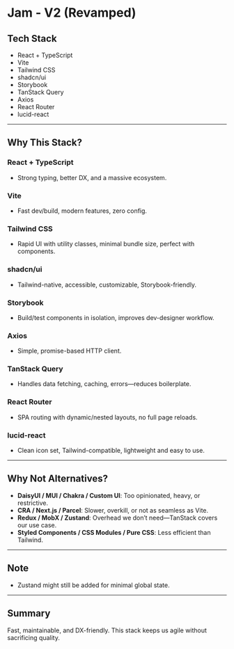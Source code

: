 # Jam - V2 (Revamped)

## Tech Stack

- React + TypeScript
- Vite
- Tailwind CSS
- shadcn/ui
- Storybook
- TanStack Query
- Axios
- React Router
- lucid-react

---

## Why This Stack?

### React + TypeScript

- Strong typing, better DX, and a massive ecosystem.

### Vite

- Fast dev/build, modern features, zero config.

### Tailwind CSS

- Rapid UI with utility classes, minimal bundle size, perfect with components.

### shadcn/ui

- Tailwind-native, accessible, customizable, Storybook-friendly.

### Storybook

- Build/test components in isolation, improves dev-designer workflow.

### Axios

- Simple, promise-based HTTP client.

### TanStack Query

- Handles data fetching, caching, errors—reduces boilerplate.

### React Router

- SPA routing with dynamic/nested layouts, no full page reloads.

### lucid-react

- Clean icon set, Tailwind-compatible, lightweight and easy to use.

---

## Why Not Alternatives?

- **DaisyUI / MUI / Chakra / Custom UI**: Too opinionated, heavy, or restrictive.
- **CRA / Next.js / Parcel**: Slower, overkill, or not as seamless as Vite.
- **Redux / MobX / Zustand**: Overhead we don’t need—TanStack covers our use case.
- **Styled Components / CSS Modules / Pure CSS**: Less efficient than Tailwind.

---

## Note

- Zustand might still be added for minimal global state.

---

## Summary

Fast, maintainable, and DX-friendly. This stack keeps us agile without sacrificing quality.
